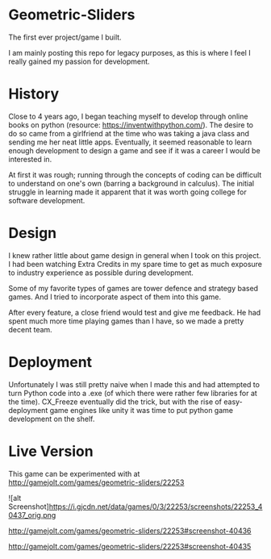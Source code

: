 # Geometric-Sliders
The first ever project/game I built.

I am mainly posting this repo for legacy purposes, as this is where I feel I really gained my passion for development.

# History
Close to 4 years ago, I began teaching myself to develop through online books on python (resource: https://inventwithpython.com/). The desire to do so came from a girlfriend at the time who was taking a java class and sending me her neat little apps. Eventually, it seemed reasonable to learn enough development to design a game and see if it was a career I would be interested in. 

At first it was rough; running through the concepts of coding can be difficult to understand on one's own (barring a background in calculus). The initial struggle in learning made it apparent that it was worth going college for software development. 

# Design
I knew rather little about game design in general when I took on this project. I had been watching Extra Credits in my spare time to get as much exposure to industry experience as possible during development.

Some of my favorite types of games are tower defence and strategy based games. And I tried to incorporate aspect of them into this game.

After every feature, a close friend would test and give me feedback. He had spent much more time playing games than I have, so we made a pretty decent team.

# Deployment
Unfortunately I was still pretty naive when I made this and had attempted to turn Python code into a .exe (of which there were rather few libraries for at the time). CX_Freeze eventually did the trick, but with the rise of easy-deployment game engines like unity it was time to put python game development on the shelf.

# Live Version
This game can be experimented with at http://gamejolt.com/games/geometric-sliders/22253

![alt Screenshot]https://i.gjcdn.net/data/games/0/3/22253/screenshots/22253_40437_orig.png

http://gamejolt.com/games/geometric-sliders/22253#screenshot-40436

http://gamejolt.com/games/geometric-sliders/22253#screenshot-40435
